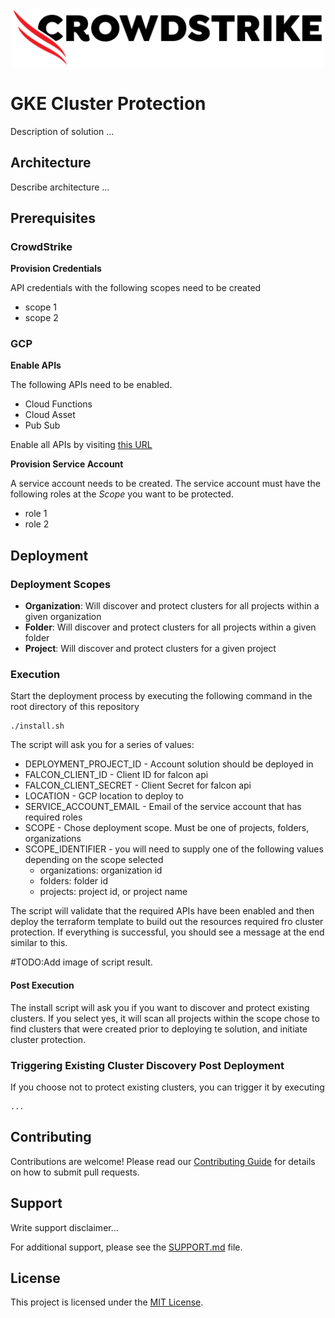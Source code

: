<p align="center">
   <img src="https://raw.githubusercontent.com/CrowdStrike/falconpy/main/docs/asset/cs-logo.png" alt="CrowdStrike logo" width="500"/>
</p>

# GKE Cluster Protection

Description of solution ...

## Architecture

Describe architecture ...

## Prerequisites

### CrowdStrike

**Provision Credentials**

API credentials with the following scopes need to be created

- scope 1
- scope 2

### GCP

**Enable APIs**

The following APIs need to be enabled.

- Cloud Functions
- Cloud Asset
- Pub Sub

Enable all APIs by visiting [this URL](example.com)

**Provision Service Account**

A service account needs to be created. The service account must have the following roles at the *Scope* you want to be protected.

- role 1
- role 2

## Deployment

### Deployment Scopes

- **Organization**: Will discover and protect clusters for all projects within a given organization
- **Folder**: Will discover and protect clusters for all projects within a given folder
- **Project**: Will discover and protect clusters for a given project

### Execution

Start the deployment process by executing the following command in the root directory of this repository

```shell
./install.sh
```

The script will ask you for a series of values:

- DEPLOYMENT_PROJECT_ID - Account solution should be deployed in
- FALCON_CLIENT_ID - Client ID for falcon api
- FALCON_CLIENT_SECRET - Client Secret for falcon api
- LOCATION - GCP location to deploy to
- SERVICE_ACCOUNT_EMAIL - Email of the service account that has required roles
- SCOPE - Chose deployment scope. Must be one of projects, folders, organizations
- SCOPE_IDENTIFIER - you will need to supply one of the following values depending on the scope selected
  - organizations: organization id
  - folders: folder id
  - projects: project id, or project name

The script will validate that the required APIs have been enabled and then deploy the terraform template to build out the resources required fro cluster protection. If everything is successful, you should see a message at the end similar to this.

\#TODO:Add image of script result.

#### Post Execution

The install script will ask you if you want to discover and protect existing clusters. If you select yes, it will scan all projects within the scope chose to find clusters that were created prior to deploying te solution, and initiate cluster protection.

### Triggering Existing Cluster Discovery Post Deployment

If you choose not to protect existing clusters, you can trigger it by executing

```shell
...
```

## Contributing

Contributions are welcome! Please read our [Contributing Guide](CONTRIBUTING.md) for details on how to submit pull requests.

## Support

Write support disclaimer...

For additional support, please see the [SUPPORT.md](SUPPORT.md) file.

## License

This project is licensed under the [MIT License](LICENSE).

